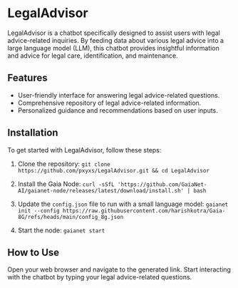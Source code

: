 # LegalAdvisor
LegalAdvisor is a chatbot specifically designed to assist users with legal advice-related inquiries. By feeding data about various legal advice into a large language model (LLM), this chatbot provides insightful information and advice for legal care, identification, and maintenance.

## Features
- User-friendly interface for answering legal advice-related questions.
- Comprehensive repository of legal advice-related information.
- Personalized guidance and recommendations based on user inputs.

## Installation
To get started with LegalAdvisor, follow these steps:

1. Clone the repository:
   `git clone https://github.com/pxyxs/LegalAdvisor.git && cd LegalAdvisor`

2. Install the Gaia Node:
   `curl -sSfL 'https://github.com/GaiaNet-AI/gaianet-node/releases/latest/download/install.sh' | bash`

3. Update the `config.json` file to run with a small language model:
   `gaianet init --config https://raw.githubusercontent.com/harishkotra/Gaia-8G/refs/heads/main/config_8g.json`

4. Start the node:
   `gaianet start`

## How to Use
Open your web browser and navigate to the generated link. Start interacting with the chatbot by typing your legal advice-related questions.
